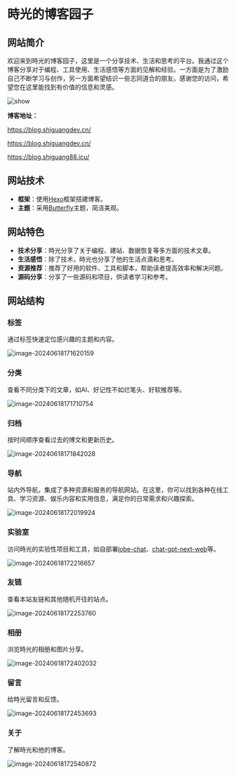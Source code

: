 # 時光的博客园子

## 网站简介

欢迎来到時光的博客园子，这里是一个分享技术、生活和思考的平台。我通过这个博客分享对于编程、工具使用、生活感悟等方面的见解和经验。一方面是为了激励自己不断学习与创作，另一方面希望结识一些志同道合的朋友。感谢您的访问，希望您在这里能找到有价值的信息和灵感。

![show](https://img2023.cnblogs.com/blog/2233039/202406/2233039-20240625175001622-2112715836.png)

**博客地址：**

https://blog.shiguangdev.cn/

https://blog.shiguangdev.cn/

https://blog.shiguang88.icu/



## 网站技术

- **框架**：使用[Hexo](https://hexo.io/)框架搭建博客。
- **主题**：采用[Butterfly](https://github.com/jerryc127/hexo-theme-butterfly)主题，简洁美观。



## 网站特色

- **技术分享**：時光分享了关于编程、建站、数据恢复等多方面的技术文章。
- **生活感悟**：除了技术，時光也分享了他的生活点滴和思考。
- **资源推荐**：推荐了好用的软件、工具和脚本，帮助读者提高效率和解决问题。
- **源码分享**：分享了一些源码和项目，供读者学习和参考。

## 网站结构

### 标签

通过标签快速定位感兴趣的主题和内容。

![image-20240618171620159](https://img2023.cnblogs.com/blog/2233039/202406/2233039-20240618171614879-1334945005.png)

### 分类

查看不同分类下的文章，如AI、好记性不如烂笔头、好软推荐等。

![image-20240618171710754](https://img2023.cnblogs.com/blog/2233039/202406/2233039-20240618171705356-1695920266.png)



### 归档

按时间顺序查看过去的博文和更新历史。

![image-20240618171842028](https://img2023.cnblogs.com/blog/2233039/202406/2233039-20240618171836463-1055014484.png)

### 导航

站内外导航，集成了多种资源和服务的导航网站。在这里，你可以找到各种在线工具、学习资源、娱乐内容和实用信息，满足你的日常需求和兴趣探索。

![image-20240618172019924](https://img2023.cnblogs.com/blog/2233039/202406/2233039-20240618172014430-1617642458.png)

### 实验室

访问時光的实验性项目和工具，如自部署[lobe-chat](https://github.com/lobehub/lobe-chat)、[chat-gpt-next-web](https://github.com/ChatGPTNextWeb/ChatGPT-Next-Web)等。

![image-20240618172216657](https://img2023.cnblogs.com/blog/2233039/202406/2233039-20240618172211437-475356137.png)

### **友链**

查看本站友链和其他随机开往的站点。

![image-20240618172253760](https://img2023.cnblogs.com/blog/2233039/202406/2233039-20240618172248500-1773596954.png)

### 相册

浏览時光的相册和图片分享。

![image-20240618172402032](https://img2023.cnblogs.com/blog/2233039/202406/2233039-20240618172356712-1087911104.png)

### **留言**

给時光留言和反馈。

![image-20240618172453693](https://img2023.cnblogs.com/blog/2233039/202406/2233039-20240618172448163-1443091133.png)

### **关于**

了解時光和他的博客。

![image-20240618172540872](https://img2023.cnblogs.com/blog/2233039/202406/2233039-20240618172535354-1001958321.png)









